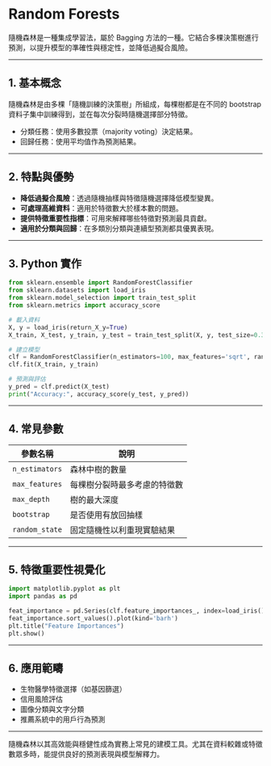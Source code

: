 # Random Forests

隨機森林是一種集成學習法，屬於 Bagging 方法的一種。它結合多棵決策樹進行預測，以提升模型的準確性與穩定性，並降低過擬合風險。

---

## 1. 基本概念

隨機森林是由多棵「隨機訓練的決策樹」所組成，每棵樹都是在不同的 bootstrap 資料子集中訓練得到，並在每次分裂時隨機選擇部分特徵。

* 分類任務：使用多數投票（majority voting）決定結果。
* 回歸任務：使用平均值作為預測結果。

---

## 2. 特點與優勢

* **降低過擬合風險**：透過隨機抽樣與特徵隨機選擇降低模型變異。
* **可處理高維資料**：適用於特徵數大於樣本數的問題。
* **提供特徵重要性指標**：可用來解釋哪些特徵對預測最具貢獻。
* **適用於分類與回歸**：在多類別分類與連續型預測都具優異表現。

---

## 3. Python 實作

```python
from sklearn.ensemble import RandomForestClassifier
from sklearn.datasets import load_iris
from sklearn.model_selection import train_test_split
from sklearn.metrics import accuracy_score

# 載入資料
X, y = load_iris(return_X_y=True)
X_train, X_test, y_train, y_test = train_test_split(X, y, test_size=0.3, random_state=42)

# 建立模型
clf = RandomForestClassifier(n_estimators=100, max_features='sqrt', random_state=42)
clf.fit(X_train, y_train)

# 預測與評估
y_pred = clf.predict(X_test)
print("Accuracy:", accuracy_score(y_test, y_pred))
```

---

## 4. 常見參數

| 參數名稱           | 說明             |
| -------------- | -------------- |
| `n_estimators` | 森林中樹的數量        |
| `max_features` | 每棵樹分裂時最多考慮的特徵數 |
| `max_depth`    | 樹的最大深度         |
| `bootstrap`    | 是否使用有放回抽樣      |
| `random_state` | 固定隨機性以利重現實驗結果  |

---

## 5. 特徵重要性視覺化

```python
import matplotlib.pyplot as plt
import pandas as pd

feat_importance = pd.Series(clf.feature_importances_, index=load_iris().feature_names)
feat_importance.sort_values().plot(kind='barh')
plt.title("Feature Importances")
plt.show()
```

---

## 6. 應用範疇

* 生物醫學特徵選擇（如基因篩選）
* 信用風險評估
* 圖像分類與文字分類
* 推薦系統中的用戶行為預測

---

隨機森林以其高效能與穩健性成為實務上常見的建模工具。尤其在資料較雜或特徵數眾多時，能提供良好的預測表現與模型解釋力。
